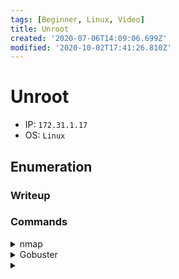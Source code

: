 ```yaml
---
tags: [Beginner, Linux, Video]
title: Unroot
created: '2020-07-06T14:09:06.699Z'
modified: '2020-10-02T17:41:26.810Z'
---
```


# Unroot
- IP: `172.31.1.17`
- OS: `Linux`
## Enumeration
### Writeup

### Commands
<details>
<summary>nmap</summary>

- `nmap -p 1-65535 -T4 -A -v 172.31.1.17`
```

```
</details>

<details>
<summary>Gobuster</summary>

- `gobuster dir --wordlist /usr/share/wordlists/dirb/big.txt --url http://172.31.1.17/ -x txt,php -o commands/gobuster-80-root`
```

```
</details>

<details>
<summary></summary>

- ``
```

```
</details>
